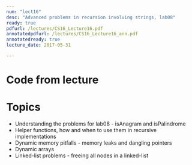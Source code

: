 ```yaml
---
num: "lect16"
desc: "Advanced problems in recursion involving strings, lab08"
ready: true
pdfurl: /lectures/CS16_Lecture16.pdf
annotatedpdfurl: /lectures/CS16_Lecture16_ann.pdf 
annotatedready: true
lecture_date: 2017-05-31 

---
```

# Code from lecture


# Topics

* Understanding the problems for lab08 - isAnagram and isPalindrome
* Helper functions, how and when to use them in recursive implementations
* Dynamic memory pitfalls - memory leaks and dangling pointers
* Dynamic arrays
* Linked-list problems - freeing all nodes in a linked-list


